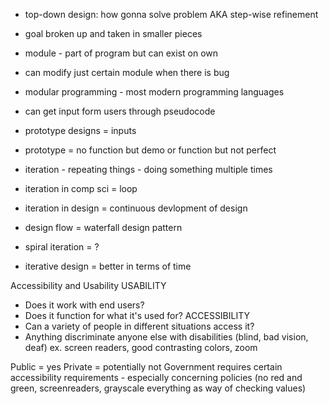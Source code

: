 - top-down design: how gonna solve problem  AKA step-wise refinement
- goal broken up and taken in smaller pieces
- module - part of program but can exist on own
- can modify just certain module when there is bug
- modular programming - most modern programming languages

- can get input form users through pseudocode
- prototype designs = inputs
- prototype = no function but demo or function but not perfect
- iteration - repeating things - doing something multiple times
- iteration in comp sci = loop 
- iteration in design = continuous devlopment of design
- design flow = waterfall design pattern
- spiral iteration = ?
- iterative design = better in terms of time 


Accessibility and Usability
USABILITY
- Does it work with end users?
- Does it function for what it's used for?
ACCESSIBILITY
- Can a variety of people in different situations access it?
- Anything discriminate anyone else with disabilities (blind, bad vision, deaf)
	ex. screen readers, good contrasting colors, zoom


Public = yes
Private = potentially not
Government requires certain accessibility requirements - especially concerning policies
(no red and green, screenreaders, grayscale everything as way of checking values)

